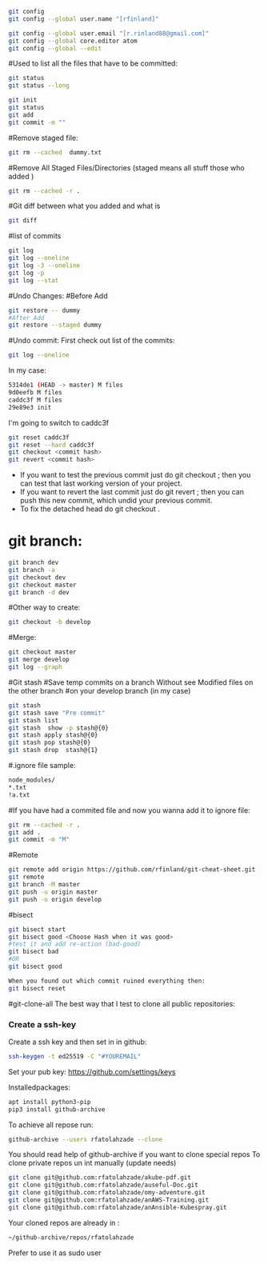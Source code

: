 ```bash
git config
git config --global user.name "[rfinland]"

git config --global user.email "[r.rinland88@gmail.com]"
git config --global core.editor atom
git config --global --edit
```
#Used to list all the files that have to be committed:
```bash
git status
git status --long

git init
git status
git add
git commit -m ""
```
#Remove staged file:
```bash
git rm --cached  dummy.txt
```
#Remove All Staged Files/Directories (staged means all stuff those who added )
```bash
git rm --cached -r .
```

#Git diff between what you added and what is
```bash
git diff
```
#list of commits
```bash
git log
git log --oneline
git log -3 --oneline
git log -p
git log --stat
```
#Undo Changes:
#Before Add
```bash
git restore -- dummy
#After Add
git restore --staged dummy
```
#Undo commit:
First check out list of the commits:
```bash
git log --oneline
```
In my case:
```bash
5314de1 (HEAD -> master) M files
9d0eefb M files
caddc3f M files
29e89e3 init
```
I'm going to switch to caddc3f
```bash
git reset caddc3f
git reset --hard caddc3f
git checkout <commit hash>
git revert <commit hash>
```
- If you want to test the previous commit just do git checkout <test commit hash>; then you can test that last working version of your project.
- If you want to revert the last commit just do git revert <unwanted commit hash>; then you can push this new commit, which undid your previous commit.
- To fix the detached head do git checkout <current branch>.

# git branch:
```bash
git branch dev
git branch -a
git checkout dev
git checkout master
git branch -d dev
```
#Other way to create:
```bash
git checkout -b develop
```

#Merge:
```bash
git checkout master
git merge develop
git log --graph
```
#Git stash
#Save temp commits on a branch Without see Modified files on the other branch
#on your develop branch (in my case)
```bash
git stash
git stash save "Pre commit"
git stash list
git stash  show -p stash@{0}
git stash apply stash@{0}
git stash pop stash@{0}
git stash drop  stash@{1}
```


#.ignore file sample:
```bash
node_modules/
*.txt
!a.txt
```
#If you have had a commited file and now you wanna add it to ignore file:
```bash
git rm --cached -r .
git add .
git commit -m "M"
```


#Remote
```bash
git remote add origin https://github.com/rfinland/git-cheat-sheet.git
git remote
git branch -M master
git push -u origin master
git push -u origin develop
```

#bisect
```bash
git bisect start
git bisect good <Choose Hash when it was good>
#test it and add re-action (bad-good)
git bisect bad
#OR
git bisect good
```
```bash
When you found out which commit ruined everything then:
git bisect reset
```

#git-clone-all
The best way that I test to clone all public repositories:
### Create a ssh-key
Create a ssh key and then set in in github:

```bash
ssh-keygen -t ed25519 -C "#YOUREMAIL"
```
Set your pub key:
https://github.com/settings/keys

Installedpackages:
```bash
apt install python3-pip
pip3 install github-archive
```
To achieve all repose run:
```bash
github-archive --users rfatolahzade --clone
```
You should read help of github-archive if you want to clone special repos
To clone private repos un int manually (update needs)
```bash
git clone git@github.com:rfatolahzade/akube-pdf.git
git clone git@github.com:rfatolahzade/auseful-Doc.git
git clone git@github.com:rfatolahzade/omy-adventure.git
git clone git@github.com:rfatolahzade/anAWS-Training.git
git clone git@github.com:rfatolahzade/anAnsible-Kubespray.git
```

Your cloned repos are already in :
```bash
~/github-archive/repos/rfatolahzade
```
Prefer to use it as sudo user
